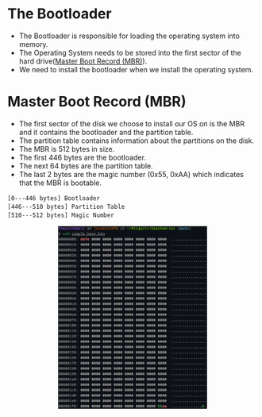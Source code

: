 # The Bootloader
- The Bootloader is responsible for loading the operating system into memory.
- The Operating System needs to be stored into the first sector of the hard drive(<a href="https://en.wikipedia.org/wiki/Master_boot_record">Master Boot Record (MBR)</a>). 
- We need to install the bootloader when we install the operating system.

# Master Boot Record (MBR)
- The first sector of the disk we choose to install our OS on is the MBR and it contains the bootloader and the partition table.
- The partition table contains information about the partitions on the disk.
- The MBR is 512 bytes in size.
- The first 446 bytes are the bootloader.
- The next 64 bytes are the partition table.
- The last 2 bytes are the magic number (0x55, 0xAA) which indicates that the MBR is bootable.

```bash
[0---446 bytes] Bootloader
[446---510 bytes] Partition Table
[510---512 bytes] Magic Number
```
<p align="center">
  <img src="../Images/simple_bootloader_x.png" padding="auto" width="300px"/>
</p>

